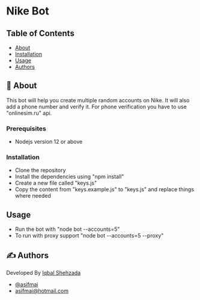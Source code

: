 # Nike Bot

## Table of Contents

- [About](#about)
- [Installation](#installation)
- [Usage](#usage)
- [Authors](#authors)

## 🧐 About <a name = "about"></a>

This bot will help you create multiple random accounts on Nike. It will also add a phone number and verify it. For phone verification you have to use "onlinesim.ru" api.

### Prerequisites

- Nodejs version 12 or above

### Installation <a name = "installation"></a>

- Clone the repository
- Install the dependencies using "npm install"
- Create a new file called "keys.js"
- Copy the content from "keys.example.js" to "keys.js" and replace things where needed

## Usage <a name = "usage"></a>

- Run the bot with "node bot --accounts=5"
- To run with proxy support "node bot --accounts=5 --proxy"

## ✍️ Authors <a name = "authors"></a>

Developed By [Iqbal Shehzada](https://histudio.co)

- [@asifmai](https://github.com/asifmai)
- [asifmai@hotmail.com](mailto:asifmai@hotmail.com)
